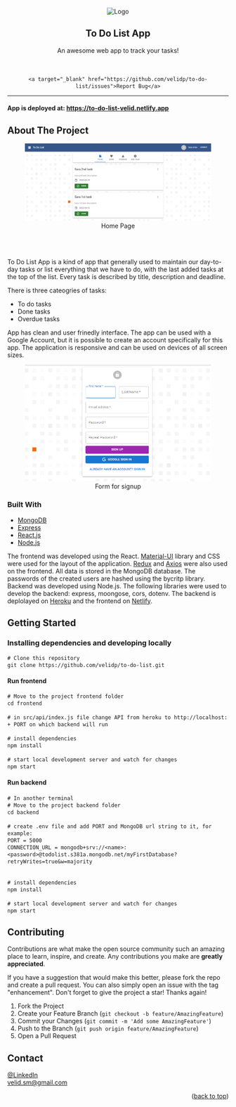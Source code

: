 <div id="top"></div>

<br />
<div align="center">
  <a>
    <img src="https://raw.githubusercontent.com/velidp/to-do-list/master/frontend/public/icon.ico?token=GHSAT0AAAAAABQ3TQD6MDS5CLUG4XKIU726YPW7UNA" alt="Logo" width="80" height="80">
  <a/>

  <h2 align="center">To Do List App</h2>

  <p>
    An awesome web app to track your tasks!
    <br />
    <a></a>
    <br />
    <br />
   
    
    <a target="_blank" href="https://github.com/velidp/to-do-list/issues">Report Bug</a>
    
    
  </p>
</div>

<hr/>


#### App is deployed at:  https://to-do-list-velid.netlify.app




## About The Project

<figure align="center">
  <img width="800" alt="homePage" src="https://raw.githubusercontent.com/velidp/to-do-list/master/images/HomePage.png?token=GHSAT0AAAAAABQ3TQD7J6W3DEED6KWT5HUKYPW7I7A">
  <figcaption>Home Page</figcaption>
</figure>

<br/>
<br/>
<br/>
To Do List App is a kind of app that generally used to maintain our day-to-day tasks or list everything that we have to do, with the last added tasks at the top of the list. Every task is described by title, description and deadline. 

There is three cateogries of tasks:
* To do tasks
* Done tasks
* Overdue tasks

App has clean and user frinedly interface. The app can be used with a Google Account, but it is possible to create an account specifically for this app.
The application is responsive and can be used on devices of all screen sizes.

<figure align="center">
  <img width="500" alt="form" src="https://raw.githubusercontent.com/velidp/to-do-list/master/images/Form.png?token=GHSAT0AAAAAABQ3TQD7GSJGIEW55RW6YZ2AYPW7HFQ">
  <figcaption>Form for signup</figcaption>
</figure>

### Built With

* [MongoDB](https://www.mongodb.com/)
* [Express](https://expressjs.com/)
* [React.js](https://reactjs.org/)
* [Node.js](https://nodejs.org/en/)

The frontend was developed using the React.  <a href="https://mui.com/">Material-UI</a> library and CSS were used for the layout of the application.
<a href="https://redux.js.org/">Redux</a> and <a href="https://www.npmjs.com/package/axios">Axios</a> were also used on the frontend.
All data is stored in the MongoDB database. The passwords of the created users are hashed using the bycritp library. 
Backend was developed using Node.js. 
The following libraries were used to develop the backend: express, moongose, cors, dotenv. 
The backend is deplolayed on <a href="https://www.heroku.com/">Heroku</a> and the frontend on <a href="https://www.netlify.com/">Netlify</a>. 



## Getting Started

### Installing dependencies and developing locally

```
# Clone this repository
git clone https://github.com/velidp/to-do-list.git
```

#### Run frontend
```
# Move to the project frontend folder
cd frontend

# in src/api/index.js file change API from heroku to http://localhost: + PORT on which backend will run

# install dependencies
npm install

# start local development server and watch for changes
npm start
```

#### Run backend
```
# In another terminal
# Move to the project backend folder
cd backend

# create .env file and add PORT and MongoDB url string to it, for example:
PORT = 5000
CONNECTION_URL = mongodb+srv://<name>:<password>@todolist.s381a.mongodb.net/myFirstDatabase?retryWrites=true&w=majority


# install dependencies
npm install

# start local development server and watch for changes
npm start

```


<!-- CONTRIBUTING -->
## Contributing

Contributions are what make the open source community such an amazing place to learn, inspire, and create. Any contributions you make are **greatly appreciated**.

If you have a suggestion that would make this better, please fork the repo and create a pull request. You can also simply open an issue with the tag "enhancement".
Don't forget to give the project a star! Thanks again!

1. Fork the Project
2. Create your Feature Branch (`git checkout -b feature/AmazingFeature`)
3. Commit your Changes (`git commit -m 'Add some AmazingFeature'`)
4. Push to the Branch (`git push origin feature/AmazingFeature`)
5. Open a Pull Request



<!-- CONTACT -->
## Contact

[@LinkedIn](https://www.linkedin.com/in/velid-posko/) 
<br/>
velid.sm@gmail.com

<p align="right">(<a href="#top">back to top</a>)</p>


